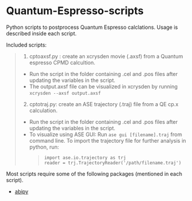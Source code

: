 # Quantum-Espresso-scripts

Python scripts to postprocess Quantum Espresso calclations. Usage is described inside each script.

Included scripts:

>  1. cptoaxsf.py : create an xcrysden movie (.axsf) from a Quantum
>     espresso CPMD calcultion.
>    * Run the script in the folder containing .cel and .pos files after updating the variables in the script.
>    * The output.axsf file can be visualized in xcrysden by running `xcrysden --axsf output.axsf`
>  2. cptotraj.py: create an ASE trajectory (.traj) file from a QE cp.x calculation.
> * Run the script in the folder containing .cel and .pos files after updating the variables in the script.
>  *   To visualize using ASE GUI: Run `ase gui [filename].traj` from command line.
> To import the trajectory file for further analysis in python, run:
>      >     import ase.io.trajectory as trj
>      >     reader = trj.TrajectoryReader('/path/filename.traj')

Most scripts require some of the following packages (mentioned in each script).

 - [abipy](https://abinit.github.io/abipy/installation.html)
